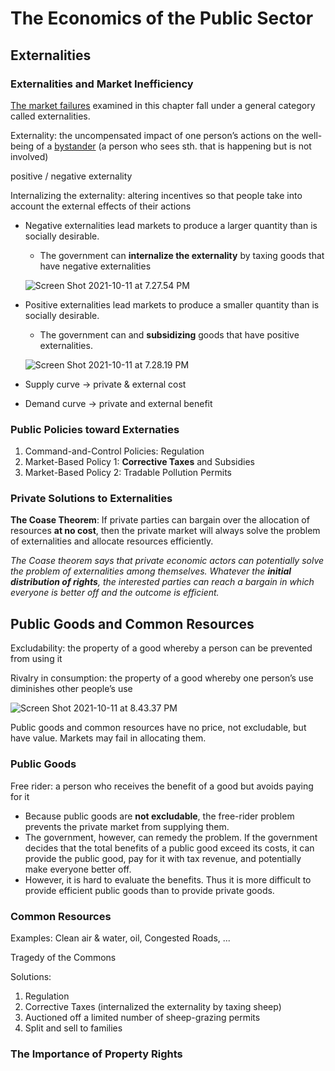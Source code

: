 # The Economics of the Public Sector

## Externalities

### Externalities and Market Inefficiency

<u>The market failures</u> examined in this chapter fall under a general category called externalities.

Externality: the uncompensated impact of one person’s actions on the well-being of a <u>bystander</u> (a person who sees sth. that is happening but is not involved)

positive / negative externality

Internalizing the externality: altering incentives so that people take into account the external effects of their actions

- Negative externalities lead markets to produce a larger quantity than is socially desirable.

    - The government can **internalize the externality** by taxing goods that have negative externalities

    ![Screen Shot 2021-10-11 at 7.27.54 PM](The%20Economics%20of%20the%20Public%20Sector.assets/Screen%20Shot%202021-10-11%20at%207.27.54%20PM.png)

- Positive externalities lead markets to produce a smaller quantity than is socially desirable.

    - The government can and **subsidizing** goods that have positive externalities.

    ![Screen Shot 2021-10-11 at 7.28.19 PM](The%20Economics%20of%20the%20Public%20Sector.assets/Screen%20Shot%202021-10-11%20at%207.28.19%20PM.png)

- Supply curve -> private & external cost
- Demand curve -> private and external benefit

### Public Policies toward Externaties

1. Command-and-Control Policies: Regulation
2. Market-Based Policy 1: **Corrective Taxes** and Subsidies
3. Market-Based Policy 2: Tradable Pollution Permits

### Private Solutions to Externalities

**The Coase Theorem**: If private parties can bargain over the allocation of resources **at no cost**, then the private market will always solve the problem of externalities and allocate resources efficiently.

*The Coase theorem says that private economic actors can potentially solve the problem of externalities among themselves. Whatever the **initial distribution of rights**, the interested parties can reach a bargain in which everyone is better off and the outcome is efficient.*

## Public Goods and Common Resources

Excludability: the property of a good whereby a person can be prevented from using it

Rivalry in consumption: the property of a good whereby one person’s use diminishes other people’s use

![Screen Shot 2021-10-11 at 8.43.37 PM](The%20Economics%20of%20the%20Public%20Sector.assets/Screen%20Shot%202021-10-11%20at%208.43.37%20PM.png)

Public goods and common resources have no price, not excludable, but have value. Markets may fail in allocating them.

### Public Goods

Free rider: a person who receives the benefit of a good but avoids paying for it

- Because public goods are **not excludable**, the free-rider problem prevents the private market from supplying them.
- The government, however, can remedy the problem. If the government decides that the total benefits of a public good exceed its costs, it can provide the public good, pay for it with tax revenue, and potentially make everyone better off.
- However, it is hard to evaluate the benefits. Thus it is more difficult to provide efficient public goods than to provide private goods.

### Common Resources

Examples: Clean air & water, oil, Congested Roads, ...

Tragedy of the Commons

Solutions:

1. Regulation
2. Corrective Taxes (internalized the externality by taxing sheep)
3. Auctioned off a limited number of sheep-grazing permits
4. Split and sell to families

### The Importance of Property Rights


